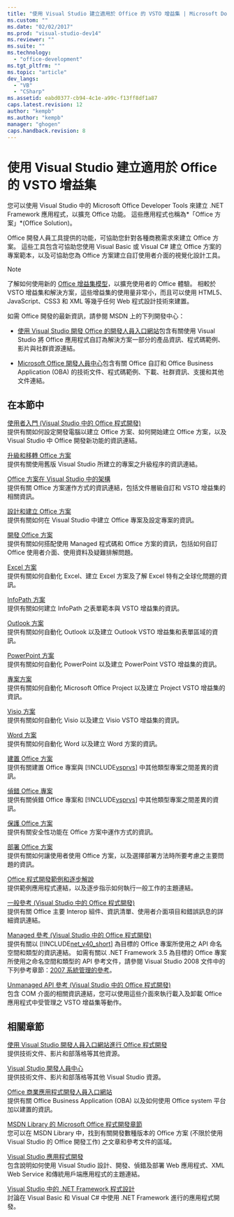 ```yaml
---
title: "使用 Visual Studio 建立適用於 Office 的 VSTO 增益集 | Microsoft Docs"
ms.custom: ""
ms.date: "02/02/2017"
ms.prod: "visual-studio-dev14"
ms.reviewer: ""
ms.suite: ""
ms.technology: 
  - "office-development"
ms.tgt_pltfrm: ""
ms.topic: "article"
dev_langs: 
  - "VB"
  - "CSharp"
ms.assetid: eabd0377-cb94-4c1e-a99c-f13ff8df1a87
caps.latest.revision: 12
author: "kempb"
ms.author: "kempb"
manager: "ghogen"
caps.handback.revision: 8
---
```

# 使用 Visual Studio 建立適用於 Office 的 VSTO 增益集
  您可以使用 Visual Studio 中的 Microsoft Office Developer Tools 來建立 .NET Framework 應用程式，以擴充 Office 功能。 這些應用程式也稱為*「Office 方案」*\(Office Solution\)。  
  
 Office 開發人員工具提供的功能，可協助您針對各種商務需求來建立 Office 方案。 這些工具包含可協助您使用 Visual Basic 或 Visual C\# 建立 Office 方案的專案範本，以及可協助您為 Office 方案建立自訂使用者介面的視覺化設計工具。  
  
> [!NOTE]  
>  了解如何使用新的 [Office 增益集模型](https://msdn.microsoft.com/en-us/library/office/jj220082.aspx)，以擴充使用者的 Office 體驗。 相較於 VSTO 增益集和解決方案，這些增益集的使用量非常小，而且可以使用 HTML5、JavaScript、CSS3 和 XML 等幾乎任何 Web 程式設計技術來建置。  
  
 如需 Office 開發的最新資訊，請參閱 MSDN 上的下列開發中心：  
  
-   [使用 Visual Studio 開發 Office 的開發人員入口網站](http://go.microsoft.com/fwlink/?LinkId=123844)包含有關使用 Visual Studio 將 Office 應用程式自訂為解決方案一部分的產品資訊、程式碼範例、影片與社群資源連結。  
  
-   [Microsoft Office 開發人員中心](http://go.microsoft.com/fwlink/?LinkId=83467)包含有關 Office 自訂和 Office Business Application \(OBA\) 的技術文件、程式碼範例、下載、社群資訊、支援和其他文件連結。  
  
## 在本節中  
 [使用者入門 &#40;Visual Studio 中的 Office 程式開發&#41;](../vsto/getting-started-office-development-in-visual-studio.md)  
 提供有關如何設定開發電腦以建立 Office 方案、如何開始建立 Office 方案，以及 Visual Studio 中 Office 開發新功能的資訊連結。  
  
 [升級和移轉 Office 方案](../vsto/upgrading-and-migrating-office-solutions.md)  
 提供有關使用舊版 Visual Studio 所建立的專案之升級程序的資訊連結。  
  
 [Office 方案在 Visual Studio 中的架構](../vsto/architecture-of-office-solutions-in-visual-studio.md)  
 提供有關 Office 方案運作方式的資訊連結，包括文件層級自訂和 VSTO 增益集的相關資訊。  
  
 [設計和建立 Office 方案](../vsto/designing-and-creating-office-solutions.md)  
 提供有關如何在 Visual Studio 中建立 Office 專案及設定專案的資訊。  
  
 [開發 Office 方案](../vsto/developing-office-solutions.md)  
 提供有關如何搭配使用 Managed 程式碼和 Office 方案的資訊，包括如何自訂 Office 使用者介面、使用資料及疑難排解問題。  
  
 [Excel 方案](../vsto/excel-solutions.md)  
 提供有關如何自動化 Excel、建立 Excel 方案及了解 Excel 特有之全球化問題的資訊。  
  
 [InfoPath 方案](../vsto/infopath-solutions.md)  
 提供有關如何建立 InfoPath 之表單範本與 VSTO 增益集的資訊。  
  
 [Outlook 方案](../vsto/outlook-solutions.md)  
 提供有關如何自動化 Outlook 以及建立 Outlook VSTO 增益集和表單區域的資訊。  
  
 [PowerPoint 方案](../vsto/powerpoint-solutions.md)  
 提供有關如何自動化 PowerPoint 以及建立 PowerPoint VSTO 增益集的資訊。  
  
 [專案方案](../vsto/project-solutions.md)  
 提供有關如何自動化 Microsoft Office Project 以及建立 Project VSTO 增益集的資訊。  
  
 [Visio 方案](../vsto/visio-solutions.md)  
 提供有關如何自動化 Visio 以及建立 Visio VSTO 增益集的資訊。  
  
 [Word 方案](../vsto/word-solutions.md)  
 提供有關如何自動化 Word 以及建立 Word 方案的資訊。  
  
 [建置 Office 方案](../vsto/building-office-solutions.md)  
 提供有關建置 Office 專案與 [!INCLUDE[vsprvs](../sharepoint/includes/vsprvs-md.md)] 中其他類型專案之間差異的資訊。  
  
 [偵錯 Office 專案](../vsto/debugging-office-projects.md)  
 提供有關偵錯 Office 專案和 [!INCLUDE[vsprvs](../sharepoint/includes/vsprvs-md.md)] 中其他類型專案之間差異的資訊。  
  
 [保護 Office 方案](../vsto/securing-office-solutions.md)  
 提供有關安全性功能在 Office 方案中運作方式的資訊。  
  
 [部署 Office 方案](../vsto/deploying-an-office-solution.md)  
 提供有關如何讓使用者使用 Office 方案，以及選擇部署方法時所要考慮之主要問題的資訊。  
  
 [Office 程式開發範例和逐步解說](../vsto/office-development-samples-and-walkthroughs.md)  
 提供範例應用程式連結，以及逐步指示如何執行一般工作的主題連結。  
  
 [一般參考 &#40;Visual Studio 中的 Office 程式開發&#41;](../vsto/general-reference-office-development-in-visual-studio.md)  
 提供有關 Office 主要 Interop 組件、資訊清單、使用者介面項目和錯誤訊息的詳細資訊連結。  
  
 [Managed 參考 &#40;Visual Studio 中的 Office 程式開發&#41;](../vsto/managed-reference-office-development-in-visual-studio.md)  
 提供有關以 [!INCLUDE[net_v40_short](../sharepoint/includes/net-v40-short-md.md)] 為目標的 Office 專案所使用之 API 命名空間和類型的資訊連結。 如需有關以 .NET Framework 3.5 為目標的 Office 專案所使用之命名空間和類型的 API 參考文件，請參閱 Visual Studio 2008 文件中的下列參考章節：[2007 系統管理的參考](http://go.microsoft.com/fwlink/?LinkId=160658)。  
  
 [Unmanaged API 參考 &#40;Visual Studio 中的 Office 程式開發&#41;](../vsto/unmanaged-api-reference-office-development-in-visual-studio.md)  
 包含 COM 介面的相關資訊連結，您可以使用這些介面來執行載入及卸載 Office 應用程式中受管理之 VSTO 增益集等動作。  
  
## 相關章節  
 [使用 Visual Studio 開發人員入口網站進行 Office 程式開發](http://go.microsoft.com/fwlink/?LinkId=123844)  
 提供技術文件、影片和部落格等其他資源。  
  
 [Visual Studio 開發人員中心](http://go.microsoft.com/fwlink/?LinkID=99124)  
 提供技術文件、影片和部落格等其他 Visual Studio 資源。  
  
 [Office 商業應用程式開發人員入口網站](http://go.microsoft.com/fwlink/?LinkId=99125)  
 提供有關 Office Business Application \(OBA\) 以及如何使用 Office system 平台加以建置的資訊。  
  
 [MSDN Library 的 Microsoft Office 程式開發章節](http://go.microsoft.com/fwlink/?LinkId=149870)  
 您可以在 MSDN Library 中，找到有關開發數種版本的 Office 方案 \(不限於使用 Visual Studio 的 Office 開發工作\) 之文章和參考文件的區域。  
  
 [Visual Studio 應用程式開發](http://msdn.microsoft.com/zh-tw/97490c1b-a247-41fb-8f2c-bc4c201eff68)  
 包含說明如何使用 Visual Studio 設計、開發、偵錯及部署 Web 應用程式、XML Web Service 和傳統用戶端應用程式的主題連結。  
  
 [Visual Studio 中的 .NET Framework 程式設計](http://msdn.microsoft.com/zh-tw/f3f63195-82c6-48e8-a4a0-612810e7d093)  
 討論在 Visual Basic 和 Visual C\# 中使用 .NET Framework 進行的應用程式開發。  
  
  
